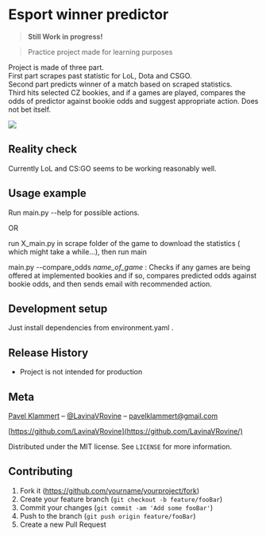 # Esport winner predictor
> **Still Work in progress!**

> Practice project made for learning purposes



Project is made of three part. <br> 
First part scrapes past statistic for LoL, Dota and CSGO. <br>
Second part predicts winner of a match based on scraped statistics.<br>
Third hits selected CZ bookies, and if a games are played, compares the odds of 
predictor against bookie odds and suggest appropriate action. Does not bet itself.


![](header.png)

## Reality check
Currently LoL and CS:GO seems to be working reasonably well.

## Usage example

Run main.py --help for possible actions.

OR

run X_main.py in scrape folder of the game to download the statistics (
which might take a while...), then run main

main.py --compare_odds _name_of_game_ :
Checks if any games are being offered at 
implemented bookies and if so, compares predicted odds against bookie odds,
and then sends email with recommended action.

## Development setup

Just install dependencies from environment.yaml .

## Release History

 * Project is not intended for production

## Meta

[Pavel Klammert](http://www.klammert.cz) – [@LavinaVRovine](https://twitter.com/lavinavrovine) – pavelklammert@gmail.com

[https://github.com/LavinaVRovine](https://github.com/LavinaVRovine/)

Distributed under the MIT license. See ``LICENSE`` for more information.



## Contributing

1. Fork it (<https://github.com/yourname/yourproject/fork>)
2. Create your feature branch (`git checkout -b feature/fooBar`)
3. Commit your changes (`git commit -am 'Add some fooBar'`)
4. Push to the branch (`git push origin feature/fooBar`)
5. Create a new Pull Request

<!-- Markdown link & img dfn's -->
[npm-image]: https://img.shields.io/npm/v/datadog-metrics.svg?style=flat-square
[npm-url]: https://npmjs.org/package/datadog-metrics
[npm-downloads]: https://img.shields.io/npm/dm/datadog-metrics.svg?style=flat-square
[travis-image]: https://img.shields.io/travis/dbader/node-datadog-metrics/master.svg?style=flat-square
[travis-url]: https://travis-ci.org/dbader/node-datadog-metrics
[wiki]: https://github.com/yourname/yourproject/wiki
